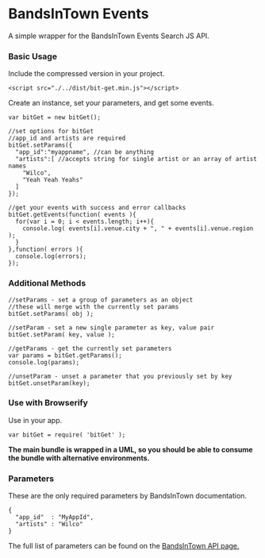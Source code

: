 # BandsInTown Events

A simple wrapper for the BandsInTown Events Search JS API.

### Basic Usage

Include the compressed version in your project.

```
<script src="./../dist/bit-get.min.js"></script>
```

Create an instance, set your parameters, and get some events.

```
var bitGet = new bitGet();

//set options for bitGet
//app_id and artists are required
bitGet.setParams({
  "app_id":"myappname", //can be anything
  "artists":[ //accepts string for single artist or an array of artist names
    "Wilco",
    "Yeah Yeah Yeahs"
  ]
});

//get your events with success and error callbacks
bitGet.getEvents(function( events ){
  for(var i = 0; i < events.length; i++){
    console.log( events[i].venue.city + ", " + events[i].venue.region );
  }
},function( errors ){
  console.log(errors);
});

```

### Additional Methods

```
//setParams - set a group of parameters as an object
//these will merge with the currently set params
bitGet.setParams( obj );

//setParam - set a new single parameter as key, value pair
bitGet.setParam( key, value );

//getParams - get the currently set parameters
var params = bitGet.getParams();
console.log(params);

//unsetParam - unset a parameter that you previously set by key
bitGet.unsetParam(key);
```

### Use with Browserify

Use in your app.
```
var bitGet = require( 'bitGet' );
```

**The main bundle is wrapped in a UML, so you should be able to consume the bundle with alternative environments.**

### Parameters

These are the only required parameters by BandsInTown documentation.
```
{
  "app_id"  : "MyAppId",
  "artists" : "Wilco"
}
```

The full list of parameters can be found on the [BandsInTown API page.](https://www.bandsintown.com/api/requests#artists-event-search)
